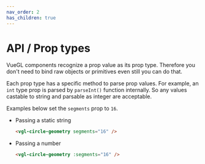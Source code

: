 ```yaml
---
nav_order: 2
has_children: true
---
```


# API / Prop types
VueGL components recognize a prop value as its prop type. Therefore you don't need
to bind raw objects or primitives even still you can do that.

Each prop type has a specific method to parse prop values. For example, an `int`
type prop is parsed by `parseInt()` function internally. So any values castable to
string and parsable as integer are acceptable.

Examples below set the `segments` prop to `16`.

* Passing a static string

  ```html
  <vgl-circle-geometry segments="16" />
  ```

* Passing a number

  ```html
  <vgl-circle-geometry :segments="16" />
  ```
